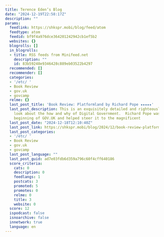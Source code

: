 ```yaml
---
title: Terence Eden’s Blog
date: "2024-12-19T22:58:17Z"
description: ""
params:
  feedlink: https://shkspr.mobi/blog/feed/atom
  feedtype: atom
  feedid: bf9f4a976dce364201242942cb1ef5b2
  websites: {}
  blogrolls: []
  in_blogrolls:
  - title: RSS feeds from Minifeed.net
    description: ""
    id: 83b59248e9346428c889eb03522b4297
  recommended: []
  recommender: []
  categories:
  - '/etc/ '
  - Book Review
  - gov.uk
  - govcamp
  relme: {}
  last_post_title: 'Book Review: Platformland by Richard Pope ★★★★★'
  last_post_description: This is an exquisitely detailed and righteously determined
    look about the how and why of Digital Government.  Richard Pope was there at the
    beginning of GOV.UK and helped steer it to the magnificent
  last_post_date: "2024-12-18T12:10:40Z"
  last_post_link: https://shkspr.mobi/blog/2024/12/book-review-platformland-by-richard-pope/
  last_post_categories:
  - '/etc/ '
  - Book Review
  - gov.uk
  - govcamp
  last_post_language: ""
  last_post_guid: ad7e03fdb6d359a796c60f4cff640186
  score_criteria:
    cats: 0
    description: 0
    feedlangs: 1
    postcats: 3
    promoted: 5
    promotes: 0
    relme: 0
    title: 3
    website: 0
  score: 12
  ispodcast: false
  isnoarchive: false
  innetwork: true
  language: en
---
```

